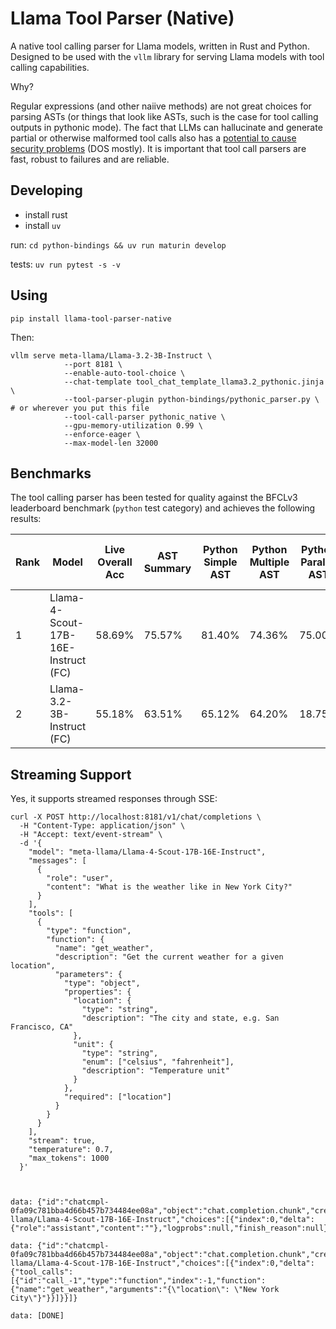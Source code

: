 # Llama Tool Parser (Native)

A native tool calling parser for Llama models, written in Rust and Python. Designed to be used with the `vllm` library for serving Llama models with tool calling capabilities.

Why? 

Regular expressions (and other naiive methods) are not great choices for parsing ASTs (or things that look like ASTs, such is the case for tool calling outputs in pythonic mode). The fact that LLMs can hallucinate and generate partial or otherwise malformed tool calls also has a [potential to cause security problems](https://github.com/vllm-project/vllm/security/advisories/GHSA-w6q7-j642-7c25) (DOS mostly). It is important that tool call parsers are fast, robust to failures and are reliable.

## Developing

- install rust
- install `uv`

run: `cd python-bindings && uv run maturin develop`

tests: `uv run pytest -s -v`


## Using

`pip install llama-tool-parser-native`

Then:

```
vllm serve meta-llama/Llama-3.2-3B-Instruct \
            --port 8181 \
            --enable-auto-tool-choice \
            --chat-template tool_chat_template_llama3.2_pythonic.jinja \
            --tool-parser-plugin python-bindings/pythonic_parser.py \ # or wherever you put this file
            --tool-call-parser pythonic_native \
            --gpu-memory-utilization 0.99 \
            --enforce-eager \
            --max-model-len 32000 
```

## Benchmarks

The tool calling parser has been tested for quality against the BFCLv3 leaderboard benchmark (`python` test category) and achieves the following results:

|Rank|Model                              |Live Overall Acc|AST Summary|Python Simple AST|Python Multiple AST|Python Parallel AST|Python Parallel Multiple AST|Irrelevance Detection|Relevance Detection|
|----|-----------------------------------|----------------|-----------|-----------------|-------------------|-------------------|----------------------------|---------------------|-------------------|
|1   |Llama-4-Scout-17B-16E-Instruct (FC)|58.69%          |75.57%     |81.40%           |74.36%             |75.00%             |66.67%                      |32.09%               |94.44%             |
|2   |Llama-3.2-3B-Instruct (FC)         |55.18%          |63.51%     |65.12%           |64.20%             |18.75%             |45.83%                      |41.72%               |88.89%             |

## Streaming Support

Yes, it supports streamed responses through SSE:

```
curl -X POST http://localhost:8181/v1/chat/completions \
  -H "Content-Type: application/json" \
  -H "Accept: text/event-stream" \
  -d '{
    "model": "meta-llama/Llama-4-Scout-17B-16E-Instruct",
    "messages": [
      {
        "role": "user",
        "content": "What is the weather like in New York City?"
      }
    ],
    "tools": [
      {
        "type": "function",
        "function": {
          "name": "get_weather",
          "description": "Get the current weather for a given location",
          "parameters": {
            "type": "object",
            "properties": {
              "location": {
                "type": "string",
                "description": "The city and state, e.g. San Francisco, CA"
              },
              "unit": {
                "type": "string",
                "enum": ["celsius", "fahrenheit"],
                "description": "Temperature unit"
              }
            },
            "required": ["location"]
          }
        }
      }
    ],
    "stream": true,
    "temperature": 0.7,
    "max_tokens": 1000
  }'


  
data: {"id":"chatcmpl-0fa09c781bba4d66b457b734484ee08a","object":"chat.completion.chunk","created":1748465656,"model":"meta-llama/Llama-4-Scout-17B-16E-Instruct","choices":[{"index":0,"delta":{"role":"assistant","content":""},"logprobs":null,"finish_reason":null}]}

data: {"id":"chatcmpl-0fa09c781bba4d66b457b734484ee08a","object":"chat.completion.chunk","created":1748465656,"model":"meta-llama/Llama-4-Scout-17B-16E-Instruct","choices":[{"index":0,"delta":{"tool_calls":[{"id":"call_-1","type":"function","index":-1,"function":{"name":"get_weather","arguments":"{\"location\": \"New York City\"}"}}]}}]}

data: [DONE]
```